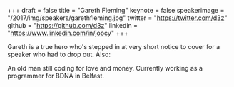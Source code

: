 +++
draft = false
title = "Gareth Fleming"
keynote = false
speakerimage = "/2017/img/speakers/garethfleming.jpg"
twitter = "https://twitter.com/d3z"
github = "https://github.com/d3z"
linkedin = "https://www.linkedin.com/in/joocy"
+++

Gareth is a true hero who's stepped in at very short notice to cover for a speaker who had to drop out. Also:

An old man still coding for love and money. Currently working as a programmer for BDNA in Belfast.